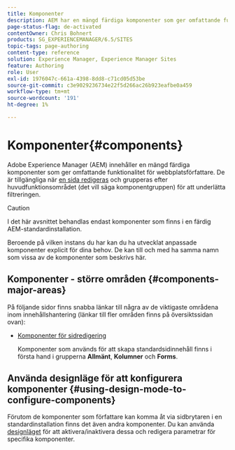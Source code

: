 ```yaml
---
title: Komponenter
description: AEM har en mängd färdiga komponenter som ger omfattande funktionalitet för webbplatsförfattare.
page-status-flag: de-activated
contentOwner: Chris Bohnert
products: SG_EXPERIENCEMANAGER/6.5/SITES
topic-tags: page-authoring
content-type: reference
solution: Experience Manager, Experience Manager Sites
feature: Authoring
role: User
exl-id: 1976047c-661a-4398-8dd8-c71cd05d53be
source-git-commit: c3e9029236734e22f5d266ac26b923eafbe0a459
workflow-type: tm+mt
source-wordcount: '191'
ht-degree: 1%

---
```


# Komponenter{#components}

Adobe Experience Manager (AEM) innehåller en mängd färdiga komponenter som ger omfattande funktionalitet för webbplatsförfattare. De är tillgängliga när [en sida redigeras](/help/sites-classic-ui-authoring/classic-page-author-edit-content.md) och grupperas efter huvudfunktionsområdet (det vill säga komponentgruppen) för att underlätta filtreringen.

>[!CAUTION]
>
>I det här avsnittet behandlas endast komponenter som finns i en färdig AEM-standardinstallation.
>
>Beroende på vilken instans du har kan du ha utvecklat anpassade komponenter explicit för dina behov. De kan till och med ha samma namn som vissa av de komponenter som beskrivs här.

## Komponenter - större områden {#components-major-areas}

På följande sidor finns snabba länkar till några av de viktigaste områdena inom innehållshantering (länkar till fler områden finns på översiktssidan ovan):

* [Komponenter för sidredigering](/help/sites-classic-ui-authoring/classic-page-author-edit-mode.md)

  Komponenter som används för att skapa standardsidinnehåll finns i första hand i grupperna **Allmänt**, **Kolumner** och **Forms**.

## Använda designläge för att konfigurera komponenter {#using-design-mode-to-configure-components}

Förutom de komponenter som författare kan komma åt via sidbrytaren i en standardinstallation finns det även andra komponenter. Du kan använda [designläget](/help/sites-classic-ui-authoring/classic-page-author-design-mode.md#enable-disable-components) för att aktivera/inaktivera dessa och redigera parametrar för specifika komponenter.

